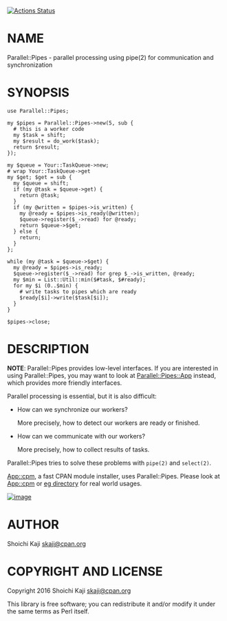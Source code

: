 [![Actions Status](https://github.com/skaji/Parallel-Pipes/actions/workflows/test.yml/badge.svg)](https://github.com/skaji/Parallel-Pipes/actions)

# NAME

Parallel::Pipes - parallel processing using pipe(2) for communication and synchronization

# SYNOPSIS

    use Parallel::Pipes;

    my $pipes = Parallel::Pipes->new(5, sub {
      # this is a worker code
      my $task = shift;
      my $result = do_work($task);
      return $result;
    });

    my $queue = Your::TaskQueue->new;
    # wrap Your::TaskQueue->get
    my $get; $get = sub {
      my $queue = shift;
      if (my @task = $queue->get) {
        return @task;
      }
      if (my @written = $pipes->is_written) {
        my @ready = $pipes->is_ready(@written);
        $queue->register($_->read) for @ready;
        return $queue->$get;
      } else {
        return;
      }
    };

    while (my @task = $queue->$get) {
      my @ready = $pipes->is_ready;
      $queue->register($_->read) for grep $_->is_written, @ready;
      my $min = List::Util::min($#task, $#ready);
      for my $i (0..$min) {
        # write tasks to pipes which are ready
        $ready[$i]->write($task[$i]);
      }
    }

    $pipes->close;

# DESCRIPTION

**NOTE**: Parallel::Pipes provides low-level interfaces.
If you are interested in using Parallel::Pipes,
you may want to look at [Parallel::Pipes::App](https://metacpan.org/pod/Parallel%3A%3APipes%3A%3AApp) instead,
which provides more friendly interfaces.

Parallel processing is essential, but it is also difficult:

- How can we synchronize our workers?

    More precisely, how to detect our workers are ready or finished.

- How can we communicate with our workers?

    More precisely, how to collect results of tasks.

Parallel::Pipes tries to solve these problems with `pipe(2)` and `select(2)`.

[App::cpm](https://metacpan.org/pod/App%3A%3Acpm), a fast CPAN module installer, uses Parallel::Pipes.
Please look at [App::cpm](https://github.com/skaji/cpm/blob/master/lib/App/cpm/CLI.pm)
or [eg directory](https://github.com/skaji/Parallel-Pipes/tree/main/eg) for real world usages.

<div>
    <a href="https://raw.githubusercontent.com/skaji/Parallel-Pipes/main/author/image.png"><img src="https://raw.githubusercontent.com/skaji/Parallel-Pipes/main/author/image.png" alt="image" class="img-responsive"></a>
</div>

# AUTHOR

Shoichi Kaji <skaji@cpan.org>

# COPYRIGHT AND LICENSE

Copyright 2016 Shoichi Kaji <skaji@cpan.org>

This library is free software; you can redistribute it and/or modify
it under the same terms as Perl itself.
